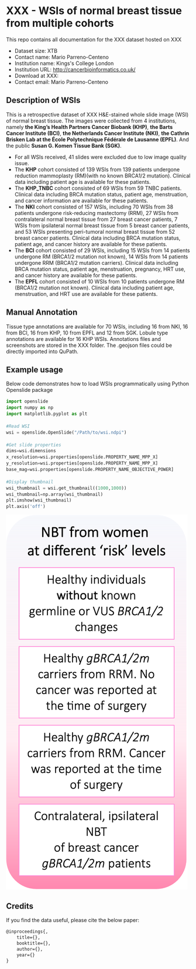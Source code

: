 

# **XXX - WSIs of normal breast tissue from multiple cohorts**
This repo contains all documentation for the XXX dataset hosted on XXX

- Dataset size: XTB
- Contact name: Mario Parreno-Centeno
- Institution name: Kings's College London
- Institution URL: http://cancerbioinformatics.co.uk/
- Download at XXX: 
- Contact email: Mario Parreno-Centeno


## **Description of WSIs**
This is a retrospective dataset of XXX H&E-stained whole slide image (WSI) of normal breast tissue. The images were collected from 4 institutions, namely **the King’s Health Partners Cancer Biobank (KHP)**, **the Barts Cancer Institute (BCI)**, **the Netherlands Cancer Institute (NKI)**, **the Cathrin Brisken Lab at the École Polytechnique Fédérale de Lausanne (EPFL)**. And the public **Susan G. Komen Tissue Bank (SGK)**.

- For all WSIs received, 41 slides were excluded due to low image quality issue.
- The **KHP** cohort consisted of 139 WSIs from 139 patients undergone reduction mammoplasty (RM)(with no known BRCA1/2 mutation). Clinical data including patient age is available for these patients.
- The **KHP_TNBC** cohort consisted of 69 WSIs from 59 TNBC patients. Clinical data including BRCA mutation status, patient age, menstruation, and cancer information are available for these patients.
- The **NKI** cohort consisted of 157 WSIs, including 70 WSIs from 38 patients undergone risk-reducing mastectomy (RRM), 27 WSIs from contralateral normal breast tissue from 27 breast cancer patients, 7 WSIs from ipsilateral normal breast tissue from 5 breast cancer patients, and 53 WSIs presenting peri-tumoral normal breast tissue from 52 breast cancer patients. Clinical data including BRCA mutation status, patient age, and cancer history are available for these patients.
- The **BCI** cohort consisted of 29 WSIs, including 15 WSIs from 14 patients undergone RM (BRCA1/2 mutation not known), 14 WSIs from 14 patients undergone RRM (BRCA1/2 mutation carriers). Clinical data including BRCA mutation status, patient age, menstruation, pregnancy, HRT use, and cancer history are available for these patients.
- The **EPFL** cohort consisted of 10 WSIs from 10 patients undergone RM (BRCA1/2 mutation not known). Clinical data including patient age, menstruation, and HRT use are available for these patients.


## **Manual Annotation**
Tissue type annotations are available for 70 WSIs, including 16 from NKI, 16 from BCI, 16 from KHP, 10 from EPFL and 12 from SGK. Lobule type annotations are available for 16 KHP WSIs. Annotations files and screenshots are stored in the XXX folder. The .geojson files could be directly imported into QuPath.


## Example usage

Below code demonstrates how to load WSIs programmatically using Python Openslide package
 
 ```python
import openslide
import numpy as np
import matplotlib.pyplot as plt

#Read WSI
wsi = openslide.OpenSlide("/Path/to/wsi.ndpi")

#Get slide properties
dims=wsi.dimensions
x_resolution=wsi.properties[openslide.PROPERTY_NAME_MPP_X]
y_resolution=wsi.properties[openslide.PROPERTY_NAME_MPP_X]
base_mag=wsi.properties[openslide.PROPERTY_NAME_OBJECTIVE_POWER]

#Display thumbnail
wsi_thumbnail = wsi.get_thumbnail((1000,1000))
wsi_thumbnail=np.array(wsi_thumbnail)
plt.imshow(wsi_thumbnail)
plt.axis('off')
```

![](wsi.png)


## Credits

If you find the data useful, please cite the below paper:

    @inproceedings{,
        title={},
        booktitle={},
        author={},
        year={}
    }




